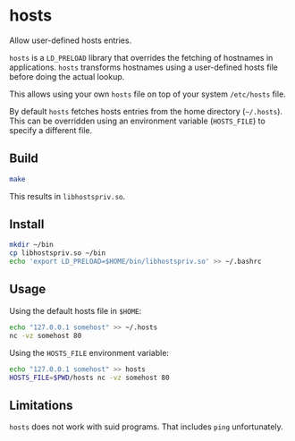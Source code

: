 # hosts

Allow user-defined hosts entries.

`hosts` is a `LD_PRELOAD` library that overrides the fetching of hostnames in applications. `hosts` transforms hostnames using a user-defined hosts file before doing the actual lookup.

This allows using your own `hosts` file on top of your system `/etc/hosts` file.

By default `hosts` fetches hosts entries from the home directory (`~/.hosts`). This can be overridden using an environment variable (`HOSTS_FILE`) to specify a different file.

## Build

```sh
make
```

This results in `libhostspriv.so`.

## Install

```sh
mkdir ~/bin
cp libhostspriv.so ~/bin
echo 'export LD_PRELOAD=$HOME/bin/libhostspriv.so' >> ~/.bashrc
```

## Usage

Using the default hosts file in `$HOME`:

```sh
echo "127.0.0.1 somehost" >> ~/.hosts
nc -vz somehost 80
```

Using the `HOSTS_FILE` environment variable:

```sh
echo "127.0.0.1 somehost" >> hosts
HOSTS_FILE=$PWD/hosts nc -vz somehost 80
```

## Limitations

`hosts` does not work with suid programs. That includes `ping` unfortunately.
